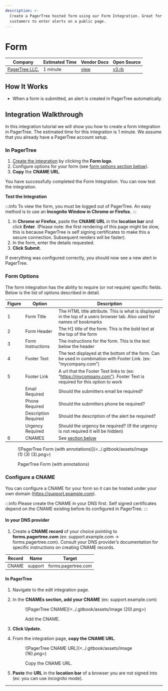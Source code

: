 ```yaml
---
description: >-
  Create a PagerTree hosted form using our Form Integration. Great for allowing
  customers to enter alerts on a public page.
---
```


# Form

| Company                                 | Estimated Time | Vendor Docs     | Open Source                                                                                                             |
| --------------------------------------- | -------------- | --------------- | ----------------------------------------------------------------------------------------------------------------------- |
| [PagerTree LLC.](https://pagertree.com) | 1 minute       | [view](form.md) | [v3.rb](https://github.com/PagerTree/pager\_tree-integrations/blob/main/app/models/pager\_tree/integrations/form/v3.rb) |

## **How It Works**

* When a form is submitted, an alert is created in PagerTree automatically.

## Integration Walkthrough

In this integration tutorial we will show you how to create a form integration in PagerTree. The estimated time for this integration is 1 minute. We assume that you already have a PagerTree account setup.

### In PagerTree

1. [Create the integration](introduction.md#create-an-integration) by clicking the **Form logo**.
2. Configure options for your form (see [form options section below](form.md#form-options)).
3. **Copy** the **CNAME URL**.

You have successfully completed the Form Integration. You can now test the integration.

**Test the Integration**

:::info
To view the form, you must be logged out of PagerTree. An easy method is to use an **Incognito Window in Chrome or Firefox.**
:::

1. In **Chrome or Firefox**, paste the **CNAME URL** in the **location bar** and click **Enter**. (Please note: the first rendering of this page might be slow, this is because PagerTree is self signing certificates to make this a secure connection. Subsequent renders will be faster).
2. In the form, enter the details requested.
3. **Click Submit**.

If everything was configured correctly, you should now see a new alert in PagerTree.

### Form Options

The form integration has the ability to require (or not require) specific fields. Below is the list of options described in detail.

| Figure | Option               | Description                                                                                                             |
| ------ | -------------------- | ----------------------------------------------------------------------------------------------------------------------- |
| 1      | Form Title           | The HTML title attribute. This is what is displayed in the top of a users browser tab. Also used for names of bookmarks |
| 2      | Form Header          | The H1 title of the form. This is the bold text at the top of the form                                                  |
| 3      | Form Instructions    | The instructions for the form. This is the text below the header                                                        |
| 4      | Footer Text          | The text displayed at the bottom of the form. Can be used in combination with Footer Link. (ex: “mycompany.com”)        |
| 5      | Footer Link          | A url that the Footer Text links to (ex: “https://mycompany.com”). Footer Text is required for this option to work      |
|        | Email Required       | Should the submitters email be required?                                                                                |
|        | Phone Required       | Should the submitters phone be required?                                                                                |
|        | Description Required | Should the description of the alert be required?                                                                        |
|        | Urgency Required     | Should the urgency be required? (If the urgency is not required it will be hidden)                                      |
| 6      | CNAMES               | See [section below](form.md#configure-a-cname)                                                                          |

<figure>![PagerTree Form (with annotations)](<../.gitbook/assets/image (1) (3) (3).png>)<figcaption><p>PagerTree Form (with annotations)</p></figcaption></figure>

### **Configure a CNAME**

You can configure a CNAME for your form so it can be hosted under your own domain (https://support.example.com).

:::info
Please create the CNAME in your DNS first. Self signed certificates depend on the CNAME existing before its configured in PagerTree.
:::

#### **In your DNS provider**

1. Create a **CNAME record** of your choice pointing to **forms.pagertree.com** (ex: support.example.com -> forms.pagertree.com). Consult your DNS provider’s documentation for specific instructions on creating CNAME records.

| Record | Name    | Target              |
| ------ | ------- | ------------------- |
| CNAME  | support | forms.pagertree.com |

#### **In PagerTree**

1. Navigate to the edit integration page.
2.  In the **CNAMEs section, add your CNAME** (ex: support.example.com)&#x20;

    <figure>![PagerTree CNAME](<../.gitbook/assets/image (20).png>)<figcaption><p>Add the CNAME.</p></figcaption></figure>
3. **Click Update.**
4.  From the integration page, **copy the CNAME URL**.&#x20;

    <figure>![PagerTree CNAME URL](<../.gitbook/assets/image (16).png>)<figcaption><p>Copy the CNAME URL.</p></figcaption></figure>
5. **Paste** the **URL** in the **location bar** of a browser you are not signed into (ex: you can use incognito mode).

***
